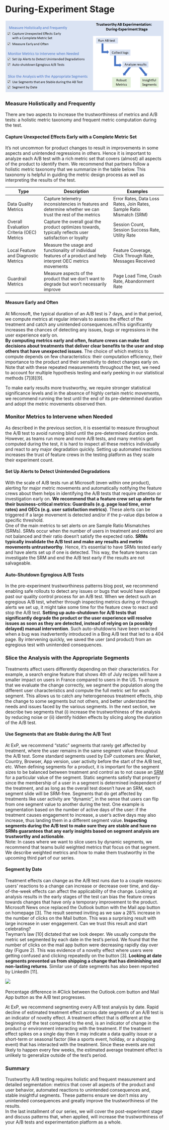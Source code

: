 # During-Experiment Stage

![During-Experiment Trustworthiness Patterns](<.gitbook/assets/image (1).png>)

### Measure Holistically and Frequently

There are two aspects to increase the trustworthiness of metrics and A/B tests: a holistic metric taxonomy and frequent metric computation during the test.

#### Capture Unexpected Effects Early with a Complete Metric Set

It’s not uncommon for product changes to result in improvements in some aspects and unintended regressions in others. Hence it is important to analyze each A/B test with a rich metric set that covers (almost) all aspects of the product to identify them. We recommend that partners follow a holistic metric taxonomy that we summarize in the table below. This taxonomy is helpful in guiding the metric design process as well as interpreting the results of the test.

| Type                                      | Description                                                                                                      | Examples                                                              |
| ----------------------------------------- | ---------------------------------------------------------------------------------------------------------------- | --------------------------------------------------------------------- |
| Data Quality Metrics                      | Capture telemetry inconsistencies in features and determine whether we can trust the rest of the metrics         | Error Rates, Data Loss Rates, Join Rates, Sample Ratio Mismatch (SRM) |
| Overall Evaluation Criteria (OEC) Metrics | Capture the overall goal the product optimizes towards, typically reflects user satisfaction or loyalty          | Session Count, Session Success Rate, Utility Rate                     |
| Local Feature and Diagnostic Metrics      | Measure the usage and functionality of individual features of a product and help interpret OEC metrics movements | Feature Coverage, Click Through Rate, Messages Received               |
| Guardrail Metrics                         | Measure aspects of the product that we don’t want to degrade but won’t necessarily improve                       | Page Load Time, Crash Rate, Abandonment Rate                          |

#### Measure Early and Often

At Microsoft, the typical duration of an A/B test is 7 days, and in that period, we compute metrics at regular intervals to assess the effect of the treatment and catch any unintended consequences.mThis significantly increases the chances of detecting any issues, bugs or regressions in the user experience early on.\
**By computing metrics early and often, feature crews can make fast decisions about treatments that deliver clear benefits to the user and stop others that have unexpected issues**. The choice of which metrics to compute depends on few characteristics: their computation efficiency, their importance to the product and their sensitivity to detect changes early on. Note that with these repeated measurements throughout the test, we need to account for multiple hypothesis testing and early peeking in our statistical methods \[7]\[8]\[9].&#x20;

To make early results more trustworthy, we require stronger statistical significance levels and in the absence of highly certain metric movements, we recommend running the test until the end of its pre-determined duration and adopt the metric movements observed then.

### Monitor Metrics to Intervene when Needed

As described in the previous section, it is essential to measure throughout the A/B test to avoid running blind until the pre-determined duration ends. However, as teams run more and more A/B tests, and many metrics get computed during the test, it is hard to inspect all these metrics individually and react to any major degradation quickly. Setting up automated reactions increases the trust of feature crews in the testing platform as they scale their experiment count.

#### Set Up Alerts to Detect Unintended Degradations

With the scale of A/B tests run at Microsoft (even within one product), alerting for major metric movements and automatically notifying the feature crews about them helps in identifying the A/B tests that require attention or investigation early on. **We recommend that a feature crew set up alerts for their business-critical metrics: Guardrails (e.g. page load time, error rates) and OECs (e.g. user satisfaction metrics)**. These alerts can be triggered if a large movement is detected and/or if the p-value dips below a specific threshold.\
One of the main metrics to set alerts on are Sample Ratio Mismatches (SRMs). SRMs occur when the number of users in treatment and control are not balanced and their ratio doesn’t satisfy the expected ratio. **SRMs typically invalidate the A/B test and make any results and metric movements untrustworthy**. Hence, it’s essential to have SRMs tested early and have alerts set up if one is detected. This way, the feature teams can investigate the SRM and end the A/B test early if the results are not salvageable.

#### Auto-Shutdown Egregious A/B Tests

In the pre-experiment trustworthiness patterns blog post, we recommend enabling safe rollouts to detect any issues or bugs that would have slipped past our quality control process for an A/B test. When we detect such an egregious A/B test, whether through inspecting metrics during or through alerts we set up, it might take some time for the feature crew to react and stop the A/B test. **Setting up auto-shutdown for A/B tests that significantly degrade the product or the user experience will resolve issues as soon as they are detected, instead of relying on (a possibly delayed) manual intervention**. Such auto-shutdowns have been enacted when a bug was inadvertently introduced in a Bing A/B test that led to a 404 page. By intervening quickly, we saved the user (and product) from an egregious test with unintended consequences.

### Slice the Analysis with the Appropriate Segments

Treatments affect users differently depending on their characteristics. For example, a search engine feature that shows 4th of July recipes will have a smaller impact on users in France compared to users in the US. To ensure that we evaluate the change correctly, we segment the population along the different user characteristics and compute the full metric set for each segment. This allows us to catch any heterogeneous treatment effects, ship the change to some segments but not others, and better understand the needs and issues faced by the various segments. In the next section, we describe two segments that (i) increase the trustworthiness of the analysis by reducing noise or (ii) identify hidden effects by slicing along the duration of the A/B test.

#### Use Segments that are Stable during the A/B Test

At ExP, we recommend “static” segments that rarely get affected by treatment, where the user remains in the same segment value throughout the A/B test. Some standard segments used by ExP customers are: Market, Country, Browser, App version, user activity before the start of the A/B test, etc. When defining segments for a product, it is important for the segment sizes to be balanced between treatment and control as to not cause an [SRM](https://www.microsoft.com/en-us/research/group/experimentation-platform-exp/articles/diagnosing-sample-ratio-mismatch-in-a-b-testing) for a particular value of the segment. Static segments satisfy that property since the membership of a user in a segment is determined independent of the treatment, and as long as the overall test doesn’t have an SRM, each segment slide will be SRM-free. Segments that do get affected by treatments like user activity are “dynamic”, in the sense that users can flip from one segment value to another during the test. One example is segmentation based on the number of active days of the user: if the treatment causes engagement to increase, a user’s active days may also increase, thus landing them in a different segment value. **Inspecting segments during the A/B test to make sure they are stable and have no SRMs guarantees that any early insights based on segment analysis are trustworthy and actionable**.\
Note: In cases where we want to slice users by dynamic segments, we recommend that teams build weighted metrics that focus on that segment. We describe weighted metrics and how to make them trustworthy in the upcoming third part of our series.

#### Segment by Date

Treatment effects can change as the A/B test runs due to a couple reasons: users’ reactions to a change can increase or decrease over time, and day-of-the-week effects can affect the applicability of the change. Looking at analysis results in the early stages of the test can bias the feature crews towards changes that have only a temporary improvement to the product. Microsoft News once replaced the Outlook button with the Mail app button on homepage \[3]. The result seemed inviting as we saw a 28% increase in the number of clicks on the Mail button. This was a surprising result with large increase in user engagement. Can we trust this result and start celebrating?\
Twyman’s law \[10] dictated that we look deeper. We usually compute the metric set segmented by each date in the test’s period. We found that the number of clicks on the mail app button were decreasing rapidly day over day (Figure 2). This was evidence of a novelty effect where users were getting confused and clicking repeatedly on the button \[3]. **Looking at date segments prevented us from shipping a change that has diminishing and non-lasting returns**. Similar use of date segments has also been reported by LinkedIn \[11].

[![](https://www.microsoft.com/en-us/research/uploads/prod/2021/01/SegmentByDate-part2.png)](https://www.microsoft.com/en-us/research/uploads/prod/2021/01/SegmentByDate-part2.png)

Percentage difference in #Click between the Outlook.com button and Mail App button as the A/B test progresses.

At ExP, we recommend segmenting every A/B test analysis by date. Rapid decline of estimated treatment effect across date segments of an A/B test is an indicator of novelty effect. A treatment effect that is different at the beginning of the test compared to the end, is an indicator of change in the product or environment interacting with the treatment. If the treatment effect spikes on a single day then it may indicate a data quality issue or a short-term or seasonal factor (like a sports event, holiday, or a shopping event) that has interacted with the treatment. Since these events are not likely to happen every few weeks, the estimated average treatment effect is unlikely to generalize outside of the test’s period.

### Summary

Trustworthy A/B testing requires holistic and frequent measurement and detailed segmentation: metrics that cover all aspects of the product and user behavior, automated reactions to unintended consequences and, stable insightful segments. These patterns ensure we don’t miss any unintended consequences and greatly improve the trustworthiness of the results.\
In the last installment of our series, we will cover the post-experiment stage and discuss patterns that, when applied, will increase the trustworthiness of your A/B tests and experimentation platform as a whole.
